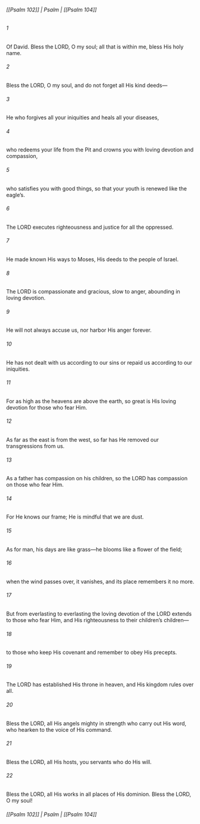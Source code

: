 ###### [[Psalm 102]] | Psalm | [[Psalm 104]]

###### 1
Of David. Bless the LORD, O my soul; all that is within me, bless His holy name.
###### 2
Bless the LORD, O my soul, and do not forget all His kind deeds—
###### 3
He who forgives all your iniquities and heals all your diseases,
###### 4
who redeems your life from the Pit and crowns you with loving devotion and compassion,
###### 5
who satisfies you with good things, so that your youth is renewed like the eagle’s.
###### 6
The LORD executes righteousness and justice for all the oppressed.
###### 7
He made known His ways to Moses, His deeds to the people of Israel.
###### 8
The LORD is compassionate and gracious, slow to anger, abounding in loving devotion.
###### 9
He will not always accuse us, nor harbor His anger forever.
###### 10
He has not dealt with us according to our sins or repaid us according to our iniquities.
###### 11
For as high as the heavens are above the earth, so great is His loving devotion for those who fear Him.
###### 12
As far as the east is from the west, so far has He removed our transgressions from us.
###### 13
As a father has compassion on his children, so the LORD has compassion on those who fear Him.
###### 14
For He knows our frame; He is mindful that we are dust.
###### 15
As for man, his days are like grass—he blooms like a flower of the field;
###### 16
when the wind passes over, it vanishes, and its place remembers it no more.
###### 17
But from everlasting to everlasting the loving devotion of the LORD extends to those who fear Him, and His righteousness to their children’s children—
###### 18
to those who keep His covenant and remember to obey His precepts.
###### 19
The LORD has established His throne in heaven, and His kingdom rules over all.
###### 20
Bless the LORD, all His angels mighty in strength who carry out His word, who hearken to the voice of His command.
###### 21
Bless the LORD, all His hosts, you servants who do His will.
###### 22
Bless the LORD, all His works in all places of His dominion. Bless the LORD, O my soul!

###### [[Psalm 102]] | Psalm | [[Psalm 104]]
